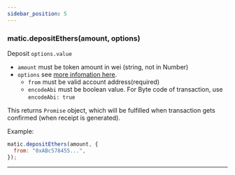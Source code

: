 ```yaml
---
sidebar_position: 5
---
```


### matic.depositEthers(amount, options)

Deposit `options.value`

- `amount` must be token amount in wei (string, not in Number)
- `options` see [more infomation here](#approveERC20TokensForDeposit).
  - `from` must be valid account address(required)
  - `encodeAbi` must be boolean value. For Byte code of transaction, use `encodeAbi: true`

This returns `Promise` object, which will be fulfilled when transaction gets confirmed (when receipt is generated).

Example:

```js
matic.depositEthers(amount, {
  from: "0xABc578455...",
});
```

---
